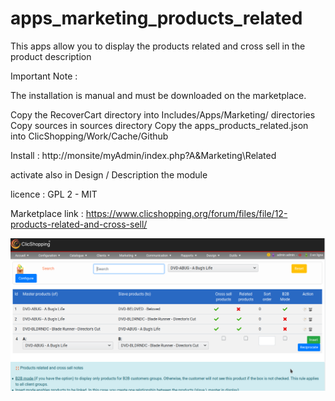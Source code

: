 # apps_marketing_products_related


This apps allow you to display the products related and cross sell in the product description

Important Note :

 
The installation is manual and must be downloaded on the marketplace.

Copy the RecoverCart directory into  Includes/Apps/Marketing/ directories
Copy sources in sources directory
Copy the apps_products_related.json into ClicShopping/Work/Cache/Github


Install :
http://monsite/myAdmin/index.php?A&Marketing\Related

activate also in Design / Description the module

licence  : GPL 2 - MIT

Marketplace link : https://www.clicshopping.org/forum/files/file/12-products-related-and-cross-sell/

![related](https://github.com/ClicShoppingOfficialModulesV3/apps_marketing_products_related/blob/master/ModuleInfosJson/related.png)